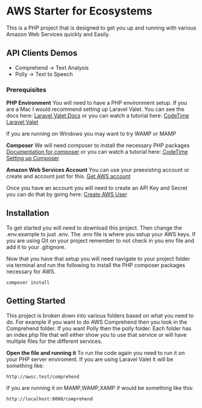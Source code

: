 # AWS Starter for Ecosystems

This is a PHP project that is designed to get you up and running with various Amazon Web Services quickly and Easily.

## API Clients Demos
* Comprehend -> Text Analysis
* Polly -> Text to Speech


### Prerequisites

**PHP Environment** 
You will need to have a PHP environment setup. If you are a Mac I would recommend setting up Laravel Valet. You can see the docs here:
[Laravel Valet Docs](https://laravel.com/docs/5.7/valet)
or you can watch a tutorial here:
[CodeTime Laravel Valet](https://codetime.io/series/laravel-valet)

If you are running on Windows you may want to try WAMP or MAMP

**Composer**
We will need composer to install the necessary PHP packages
[Documentation for composer](https://getcomposer.org/)
or you can watch a tutorial here: 
[CodeTime Setting up Composer](https://codetime.io/series/getting-started-with-composer)

**Amazon Web Services Account**
You can use your preexisting account or create and account just for this.
[Get AWS account](https://aws.amazon.com/)

Once you have an account you will need to create an API Key and Secret you can do that by going here:
[Create AWS User](https://console.aws.amazon.com/iam/home?region=us-west-2#/users)

## Installation

To get started you will need to download this project. Then change the .env.example to just .env. The .env file is where you setup your AWS keys. If you are using Git on your project remember to not check in you env file and add it to your .gitignore. 

Now that you have that setup you will need navigate to your project folder via terminal and run the following to install the PHP composer packages necessary for AWS.

```
composer install
```

## Getting Started
This project is broken down into various folders based on what you need to do. For example if you want to do AWS Comprehend then you look in the Comprehend folder. If you want Polly then the polly folder. Each folder has an index.php file that will either show you to use that service or will have multiple files for the different services.

**Open the file and running it**
To run the code again you need to run it on your PHP server enviroment. If you are using Laravel Valet it will be something like:
```
http://awsc.test/comprehend
```
If you are running it on MAMP,WAMP,XAMP if would be something like this:
 ```
http://localhost:8000/comprehend
```




